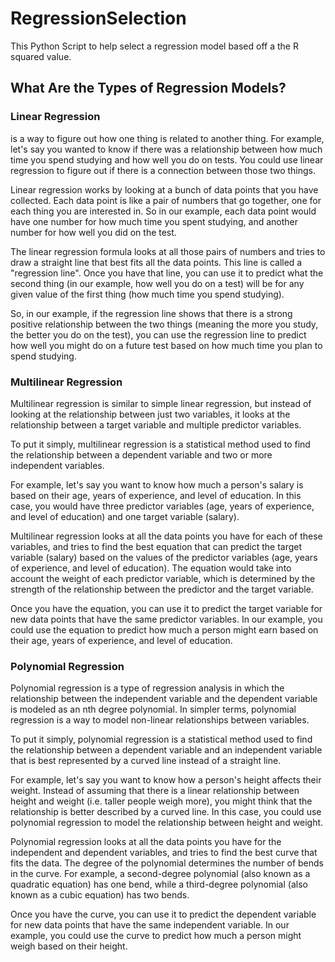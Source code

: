 # RegressionSelection
 This Python Script to help select a regression model based off a the R squared value. 

## What Are the Types of Regression Models? 

### Linear Regression 
is a way to figure out how one thing is related to another thing. For example, let's say you wanted to know if there was a relationship between how much time you spend studying and how well you do on tests. You could use linear regression to figure out if there is a connection between those two things.

Linear regression works by looking at a bunch of data points that you have collected. Each data point is like a pair of numbers that go together, one for each thing you are interested in. So in our example, each data point would have one number for how much time you spent studying, and another number for how well you did on the test.

The linear regression formula looks at all those pairs of numbers and tries to draw a straight line that best fits all the data points. This line is called a "regression line". Once you have that line, you can use it to predict what the second thing (in our example, how well you do on a test) will be for any given value of the first thing (how much time you spend studying).

So, in our example, if the regression line shows that there is a strong positive relationship between the two things (meaning the more you study, the better you do on the test), you can use the regression line to predict how well you might do on a future test based on how much time you plan to spend studying.

### Multilinear Regression
Multilinear regression is similar to simple linear regression, but instead of looking at the relationship between just two variables, it looks at the relationship between a target variable and multiple predictor variables.

To put it simply, multilinear regression is a statistical method used to find the relationship between a dependent variable and two or more independent variables.

For example, let's say you want to know how much a person's salary is based on their age, years of experience, and level of education. In this case, you would have three predictor variables (age, years of experience, and level of education) and one target variable (salary).

Multilinear regression looks at all the data points you have for each of these variables, and tries to find the best equation that can predict the target variable (salary) based on the values of the predictor variables (age, years of experience, and level of education). The equation would take into account the weight of each predictor variable, which is determined by the strength of the relationship between the predictor and the target variable.

Once you have the equation, you can use it to predict the target variable for new data points that have the same predictor variables. In our example, you could use the equation to predict how much a person might earn based on their age, years of experience, and level of education.

### Polynomial  Regression

Polynomial regression is a type of regression analysis in which the relationship between the independent variable and the dependent variable is modeled as an nth degree polynomial. In simpler terms, polynomial regression is a way to model non-linear relationships between variables.

To put it simply, polynomial regression is a statistical method used to find the relationship between a dependent variable and an independent variable that is best represented by a curved line instead of a straight line.

For example, let's say you want to know how a person's height affects their weight. Instead of assuming that there is a linear relationship between height and weight (i.e. taller people weigh more), you might think that the relationship is better described by a curved line. In this case, you could use polynomial regression to model the relationship between height and weight.

Polynomial regression looks at all the data points you have for the independent and dependent variables, and tries to find the best curve that fits the data. The degree of the polynomial determines the number of bends in the curve. For example, a second-degree polynomial (also known as a quadratic equation) has one bend, while a third-degree polynomial (also known as a cubic equation) has two bends.

Once you have the curve, you can use it to predict the dependent variable for new data points that have the same independent variable. In our example, you could use the curve to predict how much a person might weigh based on their height.
